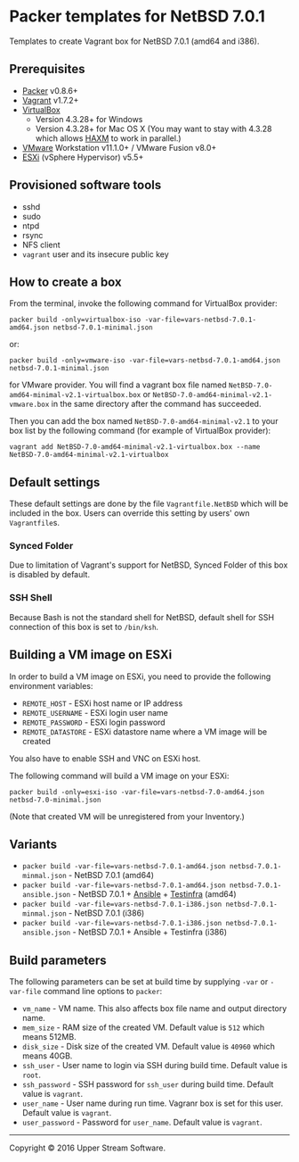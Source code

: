 # Packer templates for NetBSD 7.0.1

Templates to create Vagrant box for NetBSD 7.0.1 (amd64 and i386).

## Prerequisites

* [Packer] v0.8.6+
* [Vagrant] v1.7.2+
* [VirtualBox]
	* Version 4.3.28+ for Windows
	* Version 4.3.28+ for Mac OS X (You may want to stay with 4.3.28 which allows [HAXM] to work in parallel.)
* [VMware] Workstation v11.1.0+ / VMware Fusion v8.0+
* [ESXi] (vSphere Hypervisor) v5.5+

[ESXi]: http://www.vmware.com/products/vsphere-hypervisor
        "Free VMware vSphere Hypervisor, Free Virtualization (ESXi)"
[HAXM]: https://software.intel.com/en-us/android/articles/intel-hardware-accelerated-execution-manager
        "Intel&reg; Hardware Accelerated Execution Manager"
[Packer]: https://www.packer.io/ "Packer by HashiCorp"
[Vagrant]: https://www.vagrantup.com/ "Vagrant"
[VirtualBox]: https://www.virtualbox.org/ "Oracle VM VirtualBox"
[VMware]: http://www.vmware.com/ "VMware Virtualization for Desktop &amp; Server, Application, Public &amp; Hybrid Clouds"

## Provisioned software tools

* sshd
* sudo
* ntpd
* rsync
* NFS client
* `vagrant` user and its insecure public key

## How to create a box

From the terminal, invoke the following command for VirtualBox provider:

	packer build -only=virtualbox-iso -var-file=vars-netbsd-7.0.1-amd64.json netbsd-7.0.1-minimal.json

or:

	packer build -only=vmware-iso -var-file=vars-netbsd-7.0.1-amd64.json netbsd-7.0.1-minimal.json

for VMware provider.
You will find a vagrant box file named `NetBSD-7.0-amd64-minimal-v2.1-virtualbox.box` or
`NetBSD-7.0-amd64-minimal-v2.1-vmware.box` in the same directory after the command has succeeded.

Then you can add the box named `NetBSD-7.0-amd64-minimal-v2.1` to your box list
by the following command (for example of VirtualBox provider):

	vagrant add NetBSD-7.0-amd64-minimal-v2.1-virtualbox.box --name NetBSD-7.0-amd64-minimal-v2.1-virtualbox

## Default settings

These default settings are done by the file `Vagrantfile.NetBSD` which will be included in the box.
Users can override this setting by users' own `Vagrantfile`s.

### Synced Folder

Due to limitation of Vagrant's support for NetBSD, Synced Folder of this box is disabled by default.

### SSH Shell

Because Bash is not the standard shell for NetBSD, default shell for SSH connection of this box
is set to `/bin/ksh`.

## Building a VM image on ESXi

In order to build a VM image on ESXi, you need to provide the following environment variables:

* `REMOTE_HOST` - ESXi host name or IP address
* `REMOTE_USERNAME` - ESXi login user name
* `REMOTE_PASSWORD` - ESXi login password
* `REMOTE_DATASTORE` - ESXi datastore name where a VM image will be created

You also have to enable SSH and VNC on ESXi host.

The following command will build a VM image on your ESXi:

    packer build -only=esxi-iso -var-file=vars-netbsd-7.0-amd64.json netbsd-7.0-minimal.json

(Note that created VM will be unregistered from your Inventory.)

## Variants

* `packer build -var-file=vars-netbsd-7.0.1-amd64.json netbsd-7.0.1-minmal.json` - NetBSD 7.0.1 (amd64)
* `packer build -var-file=vars-netbsd-7.0.1-amd64.json netbsd-7.0.1-ansible.json` - NetBSD 7.0.1 + [Ansible] + [Testinfra] (amd64)
* `packer build -var-file=vars-netbsd-7.0.1-i386.json netbsd-7.0.1-minmal.json` - NetBSD 7.0.1 (i386)
* `packer build -var-file=vars-netbsd-7.0.1-i386.json netbsd-7.0.1-ansible.json` - NetBSD 7.0.1 + Ansible + Testinfra (i386)

[Ansible]: https://www.ansible.com/ "Ansible is Simple IT Automation"
[Testinfra]: https://testinfra.readthedocs.io/en/latest/ "Testinfra test your infrastructure &mdash; testinfra 1.4.2 documentation"

## Build parameters

The following parameters can be set at build time by supplying `-var` or `-var-file` command line options to `packer`:

* `vm_name` - VM name.  This also affects box file name and output directory name.
* `mem_size` - RAM size of the created VM.  Default value is `512` which means 512MB.
* `disk_size` - Disk size of the created VM.  Default value is `40960` which means 40GB.
* `ssh_user` - User name to login via SSH during build time.  Default value is `root`.
* `ssh_password` - SSH password for `ssh_user` during build time.  Default value is `vagrant`.
* `user_name` - User name during run time.  Vagranr box is set for this user.  Default value is `vagrant`.
* `user_password` - Password for `user_name`.  Default value is `vagrant`.

- - -

Copyright &copy; 2016 Upper Stream Software.
